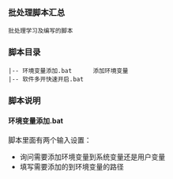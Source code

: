 ### 批处理脚本汇总

	批处理学习及编写的脚本

### 脚本目录

	|-- 环境变量添加.bat 		添加环境变量
    |-- 软件多开快速开启.bat  

### 脚本说明

#### 环境变量添加.bat

脚本里面有两个输入设置：

* 询问需要添加环境变量到系统变量还是用户变量
* 填写需要添加的到环境变量的路径



